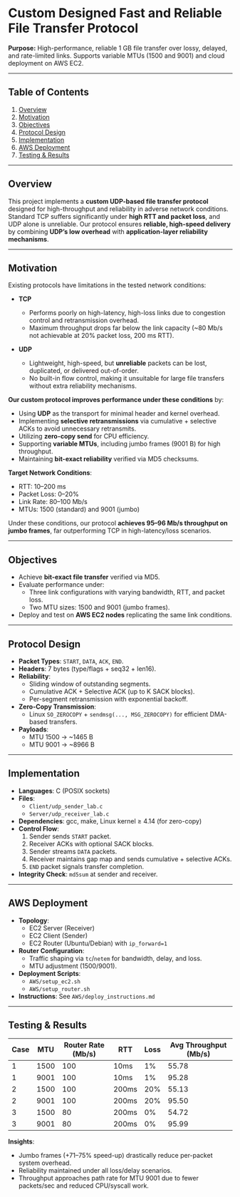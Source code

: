 # Custom Designed Fast and Reliable File Transfer Protocol
  
**Purpose:** High-performance, reliable 1 GB file transfer over lossy, delayed, and rate-limited links. Supports variable MTUs (1500 and 9001) and cloud deployment on AWS EC2.

---

## Table of Contents
1. [Overview](#overview)
2. [Motivation](#motivation)
3. [Objectives](#objectives)
4. [Protocol Design](#protocol-design)
5. [Implementation](#implementation)
6. [AWS Deployment](#aws-deployment)
7. [Testing & Results](#testing--results)

---

## Overview
This project implements a **custom UDP-based file transfer protocol** designed for high-throughput and reliability in adverse network conditions. Standard TCP suffers significantly under **high RTT and packet loss**, and UDP alone is unreliable. Our protocol ensures **reliable, high-speed delivery** by combining **UDP’s low overhead** with **application-layer reliability mechanisms**.

---

## Motivation
Existing protocols have limitations in the tested network conditions:

- **TCP**
  - Performs poorly on high-latency, high-loss links due to congestion control and retransmission overhead.
  - Maximum throughput drops far below the link capacity (~80 Mb/s not achievable at 20% packet loss, 200 ms RTT).

- **UDP**
  - Lightweight, high-speed, but **unreliable** packets can be lost, duplicated, or delivered out-of-order.
  - No built-in flow control, making it unsuitable for large file transfers without extra reliability mechanisms.

**Our custom protocol improves performance under these conditions** by:
- Using **UDP** as the transport for minimal header and kernel overhead.
- Implementing **selective retransmissions** via cumulative + selective ACKs to avoid unnecessary retransmits.
- Utilizing **zero-copy send** for CPU efficiency.
- Supporting **variable MTUs**, including jumbo frames (9001 B) for high throughput.
- Maintaining **bit-exact reliability** verified via MD5 checksums.

**Target Network Conditions**:
- RTT: 10–200 ms
- Packet Loss: 0–20%
- Link Rate: 80–100 Mb/s
- MTUs: 1500 (standard) and 9001 (jumbo)

Under these conditions, our protocol **achieves 95–96 Mb/s throughput on jumbo frames**, far outperforming TCP in high-latency/loss scenarios.

---

## Objectives
- Achieve **bit-exact file transfer** verified via MD5.
- Evaluate performance under:
  - Three link configurations with varying bandwidth, RTT, and packet loss.
  - Two MTU sizes: 1500 and 9001 (jumbo frames).
- Deploy and test on **AWS EC2 nodes** replicating the same link conditions.

---

## Protocol Design
- **Packet Types**: `START`, `DATA`, `ACK`, `END`.
- **Headers**: 7 bytes (type/flags + seq32 + len16).
- **Reliability**:
  - Sliding window of outstanding segments.
  - Cumulative ACK + Selective ACK (up to K SACK blocks).
  - Per-segment retransmission with exponential backoff.
- **Zero-Copy Transmission**:
  - Linux `SO_ZEROCOPY` + `sendmsg(..., MSG_ZEROCOPY)` for efficient DMA-based transfers.
- **Payloads**:
  - MTU 1500 → ~1465 B
  - MTU 9001 → ~8966 B

---

## Implementation
- **Languages**: C (POSIX sockets)
- **Files**:
  - `Client/udp_sender_lab.c`
  - `Server/udp_receiver_lab.c`
- **Dependencies**: gcc, make, Linux kernel ≥ 4.14 (for zero-copy)
- **Control Flow**:
  1. Sender sends `START` packet.
  2. Receiver ACKs with optional SACK blocks.
  3. Sender streams `DATA` packets.
  4. Receiver maintains gap map and sends cumulative + selective ACKs.
  5. `END` packet signals transfer completion.
- **Integrity Check**: `md5sum` at sender and receiver.

---

## AWS Deployment
- **Topology**:
  - EC2 Server (Receiver)
  - EC2 Client (Sender)
  - EC2 Router (Ubuntu/Debian) with `ip_forward=1`
- **Router Configuration**:
  - Traffic shaping via `tc`/`netem` for bandwidth, delay, and loss.
  - MTU adjustment (1500/9001).
- **Deployment Scripts**:
  - `AWS/setup_ec2.sh`
  - `AWS/setup_router.sh`
- **Instructions**: See `AWS/deploy_instructions.md`

---

## Testing & Results
| Case | MTU  | Router Rate (Mb/s) | RTT  | Loss | Avg Throughput (Mb/s) |
|------|------|------------------|------|------|---------------------|
| 1    | 1500 | 100              | 10ms | 1%   | 55.78               |
| 1    | 9001 | 100              | 10ms | 1%   | 95.28               |
| 2    | 1500 | 100              | 200ms| 20%  | 55.13               |
| 2    | 9001 | 100              | 200ms| 20%  | 95.50               |
| 3    | 1500 | 80               | 200ms| 0%   | 54.72               |
| 3    | 9001 | 80               | 200ms| 0%   | 95.99               |

**Insights**:
- Jumbo frames (+71–75% speed-up) drastically reduce per-packet system overhead.
- Reliability maintained under all loss/delay scenarios.
- Throughput approaches path rate for MTU 9001 due to fewer packets/sec and reduced CPU/syscall work.

